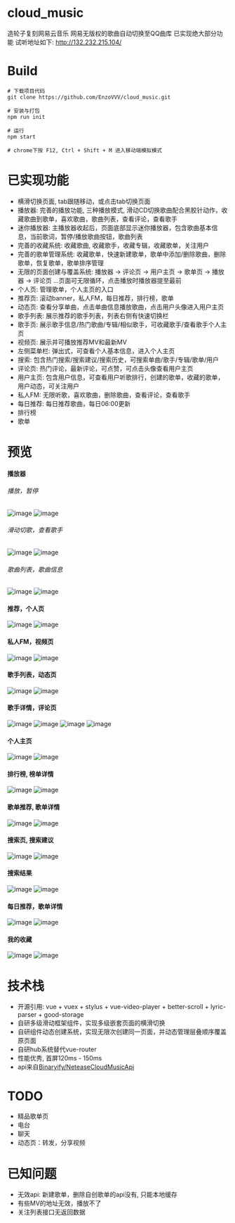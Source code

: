 # cloud_music
造轮子复刻网易云音乐
网易无版权的歌曲自动切换至QQ曲库
已实现绝大部分功能
试听地址如下:
http://132.232.215.104/

# Build
    # 下载项目代码
    git clone https://github.com/EnzoVVV/cloud_music.git
    
    # 安装与打包
    npm run init
    
    # 运行
    npm start
    
    # chrome下按 F12, Ctrl + Shift + M 进入移动端模拟模式

# 已实现功能
* 横滑切换页面, tab跟随移动，或点击tab切换页面
* 播放器: 完善的播放功能, 三种播放模式, 滑动CD切换歌曲配合黑胶针动作，收藏歌曲到歌单，喜欢歌曲，歌曲列表，查看评论，查看歌手
* 迷你播放器: 主播放器收起后，页面底部显示迷你播放器，包含歌曲基本信息，当前歌词，暂停/播放歌曲按钮，歌曲列表
* 完善的收藏系统: 收藏歌曲, 收藏歌手，收藏专辑，收藏歌单，关注用户
* 完善的歌单管理系统: 收藏歌单，快速新建歌单，歌单中添加/删除歌曲，删除歌单，恢复歌单，歌单排序管理
* 无限的页面创建与覆盖系统: 播放器 -> 评论页 -> 用户主页 -> 歌单页 -> 播放器 -> 评论页 ...页面可无限循环，点击播放时播放器提至最前
* 个人页: 管理歌单，个人主页的入口
* 推荐页: 滚动banner，私人FM，每日推荐，排行榜，歌单
* 动态页: 查看分享单曲，点击单曲信息播放歌曲，点击用户头像进入用户主页
* 歌手列表: 展示推荐的歌手列表，列表右侧有快速切换栏
* 歌手页: 展示歌手信息/热门歌曲/专辑/相似歌手，可收藏歌手/查看歌手个人主页
* 视频页: 展示并可播放推荐MV和最新MV
* 左侧菜单栏: 弹出式，可查看个人基本信息，进入个人主页
* 搜索: 包含热门搜索/搜索建议/搜索历史，可搜索单曲/歌手/专辑/歌单/用户
* 评论页: 热门评论，最新评论，可点赞，可点击头像查看用户主页
* 用户主页: 包含用户信息，可查看用户听歌排行，创建的歌单，收藏的歌单，用户动态，可关注用户
* 私人FM: 无限听歌，喜欢歌曲，删除歌曲，查看评论，查看歌手
* 每日推荐: 每日推荐歌曲，每日06:00更新
* 排行榜
* 歌单

# 预览
#### 播放器<br />

###### 播放，暂停
![image](https://github.com/EnzoVVV/configfiles/blob/master/cloud-music/player-play.PNG)
![image](https://github.com/EnzoVVV/configfiles/blob/master/cloud-music/player-pause.PNG)

###### 滑动切歌，查看歌手
![image](https://github.com/EnzoVVV/configfiles/blob/master/cloud-music/player-switch.PNG)
![image](https://github.com/EnzoVVV/configfiles/blob/master/cloud-music/player-select-singer.PNG)

###### 歌曲列表，歌曲信息
![image](https://github.com/EnzoVVV/configfiles/blob/master/cloud-music/player-song-list.PNG)
![image](https://github.com/EnzoVVV/configfiles/blob/master/cloud-music/player-info.PNG)


#### 推荐，个人页<br />
![image](https://github.com/EnzoVVV/configfiles/blob/master/cloud-music/recommend.PNG)
![image](https://github.com/EnzoVVV/configfiles/blob/master/cloud-music/mine.PNG)

#### 私人FM，视频页<br />
![image](https://github.com/EnzoVVV/configfiles/blob/master/cloud-music/fm.PNG)
![image](https://github.com/EnzoVVV/configfiles/blob/master/cloud-music/video.PNG)

#### 歌手列表，动态页<br />
![image](https://github.com/EnzoVVV/configfiles/blob/master/cloud-music/singer-list.PNG)
![image](https://github.com/EnzoVVV/configfiles/blob/master/cloud-music/feeds.PNG)

#### 歌手详情，评论页<br />
![image](https://github.com/EnzoVVV/configfiles/blob/master/cloud-music/singer-detail.PNG)
![image](https://github.com/EnzoVVV/configfiles/blob/master/cloud-music/singer-detail-2.PNG)
![image](https://github.com/EnzoVVV/configfiles/blob/master/cloud-music/singer-detail-brief.PNG)
![image](https://github.com/EnzoVVV/configfiles/blob/master/cloud-music/comment.PNG)

#### 个人主页<br />
![image](https://github.com/EnzoVVV/configfiles/blob/master/cloud-music/homepage.PNG)
![image](https://github.com/EnzoVVV/configfiles/blob/master/cloud-music/homepage-2.PNG)

#### 排行榜, 榜单详情<br />
![image](https://github.com/EnzoVVV/configfiles/blob/master/cloud-music/rank.PNG)
![image](https://github.com/EnzoVVV/configfiles/blob/master/cloud-music/rank-detail.PNG)

#### 歌单推荐, 歌单详情<br />
![image](https://github.com/EnzoVVV/configfiles/blob/master/cloud-music/play-list.PNG)
![image](https://github.com/EnzoVVV/configfiles/blob/master/cloud-music/disc-detail.PNG)

#### 搜索页, 搜索建议<br />
![image](https://github.com/EnzoVVV/configfiles/blob/master/cloud-music/search.PNG)
![image](https://github.com/EnzoVVV/configfiles/blob/master/cloud-music/search-suggest.PNG)

#### 搜索结果<br />
![image](https://github.com/EnzoVVV/configfiles/blob/master/cloud-music/search-result.PNG)
![image](https://github.com/EnzoVVV/configfiles/blob/master/cloud-music/search-result-user.PNG)

#### 每日推荐，歌单详情<br />
![image](https://github.com/EnzoVVV/configfiles/blob/master/cloud-music/daily-recommend.PNG)
![image](https://github.com/EnzoVVV/configfiles/blob/master/cloud-music/disc-detail.PNG)

#### 我的收藏<br />
![image](https://github.com/EnzoVVV/configfiles/blob/master/cloud-music/collection-album.PNG)
![image](https://github.com/EnzoVVV/configfiles/blob/master/cloud-music/collection-singer.PNG)

# 技术栈
* 开源引用: vue + vuex + stylus + vue-video-player + better-scroll + lyric-parser + good-storage
* 自研多级滑动框架组件，实现多级嵌套页面的横滑切换
* 自研组件动态创建系统，实现无限次创建同一页面，并动态管理层叠顺序覆盖原页面
* 自研hub系统替代vue-router
* 性能优秀, 首屏120ms - 150ms
* api来自[Binaryify/NeteaseCloudMusicApi](https://github.com/Binaryify/NeteaseCloudMusicApi)

# TODO
* 精品歌单页
* 电台
* 聊天
* 动态页：转发，分享视频

# 已知问题
* 无效api: 新建歌单，删除自创歌单的api没有, 只能本地缓存
* 有些MV的地址无效，播放不了
* 关注列表接口无返回数据



